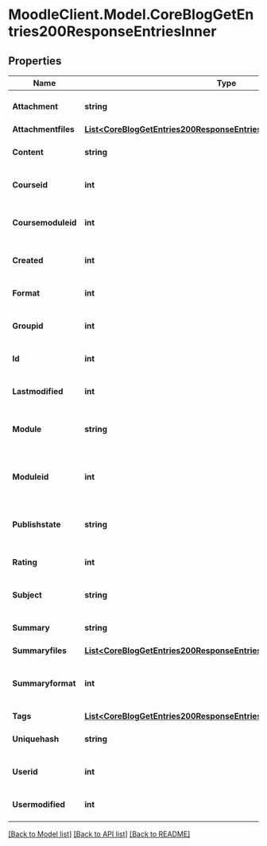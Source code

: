 # MoodleClient.Model.CoreBlogGetEntries200ResponseEntriesInner

## Properties

Name | Type | Description | Notes
------------ | ------------- | ------------- | -------------
**Attachment** | **string** | Post atachment. | [optional] [default to "null"]
**Attachmentfiles** | [**List&lt;CoreBlogGetEntries200ResponseEntriesInnerAttachmentfilesInner&gt;**](CoreBlogGetEntries200ResponseEntriesInnerAttachmentfilesInner.md) |  | [optional] 
**Content** | **string** | Post content. | [optional] [default to "null"]
**Courseid** | **int** | Course where the post was created. | [optional] [default to 0]
**Coursemoduleid** | **int** | Course module id where the post was created. | [optional] [default to 0]
**Created** | **int** | When it was created. | [optional] [default to 0]
**Format** | **int** | Post content format. | [optional] [default to 0]
**Groupid** | **int** | Group post was created for. | [optional] [default to 0]
**Id** | **int** | Post/entry id. | [optional] [default to null]
**Lastmodified** | **int** | When it was last modified. | [optional] [default to 0]
**Module** | **string** | Where it was published the post (blog, blog_external...). | [optional] [default to "null"]
**Moduleid** | **int** | Module id where the post was created (not used anymore). | [optional] [default to 0]
**Publishstate** | **string** | Post publish state. | [optional] [default to "draft"]
**Rating** | **int** | Post rating. | [optional] [default to 0]
**Subject** | **string** | Post subject. | [optional] [default to "null"]
**Summary** | **string** | Post summary. | [optional] [default to "null"]
**Summaryfiles** | [**List&lt;CoreBlogGetEntries200ResponseEntriesInnerSummaryfilesInner&gt;**](CoreBlogGetEntries200ResponseEntriesInnerSummaryfilesInner.md) |  | [optional] 
**Summaryformat** | **int** | summary format (1 &#x3D; HTML, 0 &#x3D; MOODLE, 2 &#x3D; PLAIN, or 4 &#x3D; MARKDOWN) | [optional] [default to 0]
**Tags** | [**List&lt;CoreBlogGetEntries200ResponseEntriesInnerTagsInner&gt;**](CoreBlogGetEntries200ResponseEntriesInnerTagsInner.md) |  | [optional] 
**Uniquehash** | **string** | Post unique hash. | [optional] [default to "null"]
**Userid** | **int** | Post author. | [optional] [default to 0]
**Usermodified** | **int** | User that updated the post. | [optional] [default to null]

[[Back to Model list]](../README.md#documentation-for-models) [[Back to API list]](../README.md#documentation-for-api-endpoints) [[Back to README]](../README.md)

